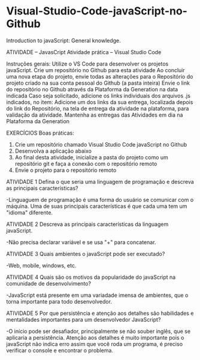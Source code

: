 # Visual-Studio-Code-javaScript-no-Github
Introduction to javaScript: General knowledge.

ATIVIDADE – JavasCript
Atividade prática – Visual Studio Code

Instruções gerais:
Utilize o VS Code  para desenvolver os projetos javaScript.
Crie um repositório no Github para esta atividade
Ao concluir uma nova etapa do projeto, envie todas as alterações para o Repositório do projeto criado na sua conta pessoal do Github (a pasta inteira)
Envie o link do repositório no Github através da Plataforma da Generation na data indicada
Caso seja solicitado, adicione os links individuais dos arquivos .js indicados, no item: Adicione um dos links da sua entrega, localizada depois do link do Repositório, na tela de entrega da atividade na plataforma, para validação da atividade.
Mantenha as entregas das Atividades em dia na Plataforma da Generation

EXERCÍCIOS
Boas práticas:

1) Crie um repositório chamado Visual Studio Code javaScript no Github
2) Desenvolva a aplicação abaixo
3) Ao final desta atividade, inicialize a pasta do projeto como um repositório git e faça a conexão com o repositório remoto
4) Envie o projeto para o repositório remoto

ATIVIDADE 1
Defina o que seria uma linguagem de programação e descreva as principais características?

-Linguaguem de programação é uma forma do usuário se comunicar com o máquina.  Uma de suas principais características é que cada uma tem um "idioma" diferente.

ATIVIDADE 2
Descreva as principais características da linguagem javaScript.

-Não precisa declarar variável e se usa "+" para concatenar.

ATIVIDADE 3
Quais ambientes o javaScript pode ser executado?

-Web, mobile, windows, etc.

ATIVIDADE 4
Quais são os motivos da popularidade do javaScript na comunidade de desenvolvimento?

-JavaScript está presente em uma variadade imensa de ambientes, que o torna importante para todo desenvolvedor.

ATIVIDADE 5
Por que persistência e atenção aos detalhes são habilidades e mentalidades importantes para um desenvolvedor JavaScript?

-O início pode ser desafiador, principalmente se não souber inglês, que se aplicaria a persistência. Atenção aos detalhes é muito importante pois o javaScript não indica erro assim que você roda um programa, é preciso verificar o console e encontrar o problema.
